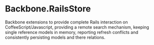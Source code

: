 Backbone.RailsStore
===================

Backbone extensions to provide complete Rails interaction on CoffeeScript/Javascript, providing a remote search mechanism, keeping single reference models in memory, reporting refresh conflicts and consistently persisting models and there relations.
